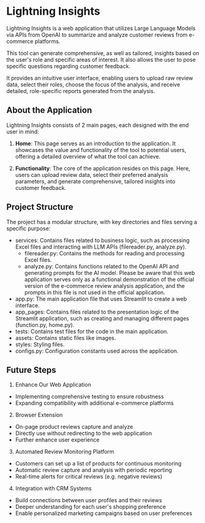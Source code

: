 # Lightning Insights

Lightning Insights is a web application that utilizes Large Language Models via APIs from OpenAI to summarize and analyze customer reviews from e-commerce platforms. 

This tool can generate comprehensive, as well as tailored, insights based on the user's role and specific areas of interest. It also allows the user to pose specific questions regarding customer feedback. 

It provides an intuitive user interface, enabling users to upload raw review data, select their roles, choose the focus of the analysis, and receive detailed, role-specific reports generated from the analysis.

##  About the Application

Lightning Insights consists of 2 main pages, each designed with the end user in mind:

1. **Home**: This page serves as an introduction to the application. It showcases the value and functionality of the tool to potential users, offering a detailed overview of what the tool can achieve.

2. **Functionality**: The core of the application resides on this page. Here, users can upload review data, select their preferred analysis parameters, and generate comprehensive, tailored insights into customer feedback.

## Project Structure

The project has a modular structure, with key directories and files serving a specific purpose:
- services: Contains files related to business logic, such as processing Excel files and interacting with LLM APIs (filereader.py, analyze.py).
  - filereader.py: Contains the methods for reading and processing Excel files.
  - analyze.py: Contains functions related to the OpenAI API and generating prompts for the AI model. Please be aware that this web application serves only as a functional demonstration of the official version of the e-commerce review analysis application, and the prompts in this file is not used in the official application.
- app.py: The main application file that uses Streamlit to create a web interface.
- app_pages: Contains files related to the presentation logic of the Streamlit application, such as creating and managing different pages (function.py, home.py).
- tests: Contains test files for the code in the main application.
- assets: Contains static files like images.
- styles: Styling files. 
- configs.py: Configuration constants used across the application.

## Future Steps
1. Enhance Our Web Application
 - Implementing comprehensive testing to ensure robustness
 - Expanding compatibility with additional e-commerce platforms
2. Browser Extension
 - On-page product reviews capture and analyze
 - Directly use without redirecting to the web application
 - Further enhance user experience
3. Automated Review Monitoring Platform
 - Customers can set up a list of products for continuous monitoring
 - Automatic review capture and analysis with periodic reporting 
 - Real-time alerts for critical reviews (e.g. negative reviews) 
4. Integration with CRM Systems
 - Build connections between user profiles and their reviews
 - Deeper understanding for each user's shopping preference
 - Enable personalized marketing campaigns based on user preferences
